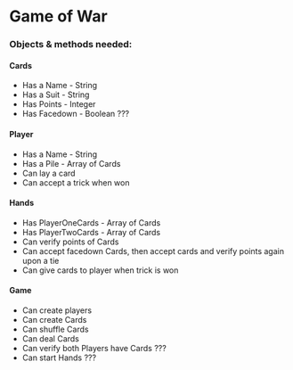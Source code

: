 # Game of War

### Objects & methods needed:

#### Cards
  - Has a Name - String
  - Has a Suit - String
  - Has Points - Integer
  - Has Facedown - Boolean ???

#### Player
  - Has a Name - String  
  - Has a Pile - Array of Cards
  - Can lay a card
  - Can accept a trick when won

#### Hands
  - Has PlayerOneCards - Array of Cards
  - Has PlayerTwoCards - Array of Cards
  - Can verify points of Cards
  - Can accept facedown Cards, then accept cards and verify points again upon a tie
  - Can give cards to player when trick is won

#### Game
  - Can create players
  - Can create Cards
  - Can shuffle Cards
  - Can deal Cards
  - Can verify both Players have Cards ???
  - Can start Hands ???

